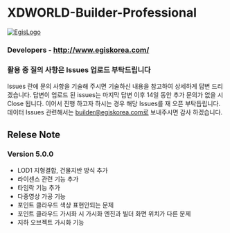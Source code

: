 
# XDWORLD-Builder-Professional

[![EgisLogo](https://user-images.githubusercontent.com/82925313/160987075-ce7eada9-91ca-4b72-beb6-396e142f90a2.png)](http://www.egiskorea.com/)

### Developers - http://www.egiskorea.com/


### 활용 중 질의 사항은 Issues 업로드 부탁드립니다
Issues 란에 문의 사항을 기술해 주시면 기술하신 내용을 참고하여 상세하게 답변 드리겠습니다.
답변이 업로드 된 issues는 마지막 답변 이후 14일 동안 추가 문의가 없을 시 Close 됩니다.
이어서 진행 하고자 하시는 경우 해당 Issues를 재 오픈 부탁듭립니다.
데이터 Issues 관련해서는 builder@egiskorea.com로 보내주시면 감사 하겠습니다.

## Relese Note
### Version 5.0.0
 * LOD1 지형결합, 건물지반 방식 추가
 * 라이센스 관련 기능 추가
 * 타임락 기능 추가
 * 다중영상 가공 기능
 * 포인트 클라우드 색상 표현안되는 문제
 * 포인트 클라우드 가시화 시 가시화 엔진과 빌더 화면 위치가 다른 문제
 * 지하 오브젝트 가시화 기능
